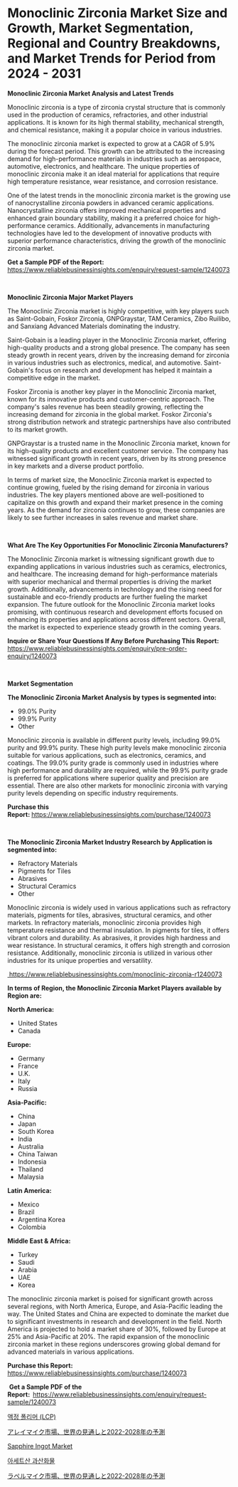 <p><h1>Monoclinic Zirconia Market Size and Growth, Market Segmentation, Regional and Country Breakdowns, and Market Trends for Period from 2024 -  2031</h1></p><p><strong>Monoclinic Zirconia Market Analysis and Latest Trends</strong></p>
<p><p>Monoclinic zirconia is a type of zirconia crystal structure that is commonly used in the production of ceramics, refractories, and other industrial applications. It is known for its high thermal stability, mechanical strength, and chemical resistance, making it a popular choice in various industries.</p><p>The monoclinic zirconia market is expected to grow at a CAGR of 5.9% during the forecast period. This growth can be attributed to the increasing demand for high-performance materials in industries such as aerospace, automotive, electronics, and healthcare. The unique properties of monoclinic zirconia make it an ideal material for applications that require high temperature resistance, wear resistance, and corrosion resistance.</p><p>One of the latest trends in the monoclinic zirconia market is the growing use of nanocrystalline zirconia powders in advanced ceramic applications. Nanocrystalline zirconia offers improved mechanical properties and enhanced grain boundary stability, making it a preferred choice for high-performance ceramics. Additionally, advancements in manufacturing technologies have led to the development of innovative products with superior performance characteristics, driving the growth of the monoclinic zirconia market.</p></p>
<p><strong>Get a Sample PDF of the Report:&nbsp;</strong> <a href="https://www.reliablebusinessinsights.com/enquiry/request-sample/1240073">https://www.reliablebusinessinsights.com/enquiry/request-sample/1240073</a></p>
<p>&nbsp;</p>
<p><strong>Monoclinic Zirconia Major Market Players</strong></p>
<p><p>The Monoclinic Zirconia market is highly competitive, with key players such as Saint-Gobain, Foskor Zirconia, GNPGraystar, TAM Ceramics, Zibo Ruilibo, and Sanxiang Advanced Materials dominating the industry. </p><p>Saint-Gobain is a leading player in the Monoclinic Zirconia market, offering high-quality products and a strong global presence. The company has seen steady growth in recent years, driven by the increasing demand for zirconia in various industries such as electronics, medical, and automotive. Saint-Gobain's focus on research and development has helped it maintain a competitive edge in the market.</p><p>Foskor Zirconia is another key player in the Monoclinic Zirconia market, known for its innovative products and customer-centric approach. The company's sales revenue has been steadily growing, reflecting the increasing demand for zirconia in the global market. Foskor Zirconia's strong distribution network and strategic partnerships have also contributed to its market growth.</p><p>GNPGraystar is a trusted name in the Monoclinic Zirconia market, known for its high-quality products and excellent customer service. The company has witnessed significant growth in recent years, driven by its strong presence in key markets and a diverse product portfolio.</p><p>In terms of market size, the Monoclinic Zirconia market is expected to continue growing, fueled by the rising demand for zirconia in various industries. The key players mentioned above are well-positioned to capitalize on this growth and expand their market presence in the coming years. As the demand for zirconia continues to grow, these companies are likely to see further increases in sales revenue and market share.</p></p>
<p>&nbsp;</p>
<p><strong>What Are The Key Opportunities For Monoclinic Zirconia Manufacturers?</strong></p>
<p><p>The Monoclinic Zirconia market is witnessing significant growth due to expanding applications in various industries such as ceramics, electronics, and healthcare. The increasing demand for high-performance materials with superior mechanical and thermal properties is driving the market growth. Additionally, advancements in technology and the rising need for sustainable and eco-friendly products are further fueling the market expansion. The future outlook for the Monoclinic Zirconia market looks promising, with continuous research and development efforts focused on enhancing its properties and applications across different sectors. Overall, the market is expected to experience steady growth in the coming years.</p></p>
<p><strong>Inquire or Share Your Questions If Any Before Purchasing This Report:</strong> <a href="https://www.reliablebusinessinsights.com/enquiry/pre-order-enquiry/1240073">https://www.reliablebusinessinsights.com/enquiry/pre-order-enquiry/1240073</a></p>
<p>&nbsp;</p>
<p><strong>Market Segmentation</strong></p>
<p><strong>The Monoclinic Zirconia Market Analysis by types is segmented into:</strong></p>
<p><ul><li>99.0% Purity</li><li>99.9% Purity</li><li>Other</li></ul></p>
<p><p>Monoclinic zirconia is available in different purity levels, including 99.0% purity and 99.9% purity. These high purity levels make monoclinic zirconia suitable for various applications, such as electronics, ceramics, and coatings. The 99.0% purity grade is commonly used in industries where high performance and durability are required, while the 99.9% purity grade is preferred for applications where superior quality and precision are essential. There are also other markets for monoclinic zirconia with varying purity levels depending on specific industry requirements.</p></p>
<p><strong>Purchase this Report:&nbsp;</strong><a href="https://www.reliablebusinessinsights.com/purchase/1240073">https://www.reliablebusinessinsights.com/purchase/1240073</a></p>
<p>&nbsp;</p>
<p><strong>The Monoclinic Zirconia Market Industry Research by Application is segmented into:</strong></p>
<p><ul><li>Refractory Materials</li><li>Pigments for Tiles</li><li>Abrasives</li><li>Structural Ceramics</li><li>Other</li></ul></p>
<p><p>Monoclinic zirconia is widely used in various applications such as refractory materials, pigments for tiles, abrasives, structural ceramics, and other markets. In refractory materials, monoclinic zirconia provides high temperature resistance and thermal insulation. In pigments for tiles, it offers vibrant colors and durability. As abrasives, it provides high hardness and wear resistance. In structural ceramics, it offers high strength and corrosion resistance. Additionally, monoclinic zirconia is utilized in various other industries for its unique properties and versatility.</p></p>
<p><a href="https://www.reliablebusinessinsights.com/monoclinic-zirconia-r1240073">&nbsp;https://www.reliablebusinessinsights.com/monoclinic-zirconia-r1240073</a></p>
<p><strong>In terms of Region, the Monoclinic Zirconia Market Players available by Region are:</strong></p>
<p>
    <p> <strong> North America: </strong>
        <ul>
            <li>United States</li>
            <li>Canada</li>
        </ul>
        </p> 
    <p> <strong> Europe: </strong>
        <ul>
            <li>Germany</li>
            <li>France</li>
            <li>U.K.</li>
            <li>Italy</li>
            <li>Russia</li>
        </ul>
        </p> 
    <p> <strong> Asia-Pacific: </strong>
        <ul>
            <li>China</li>
            <li>Japan</li>
            <li>South Korea</li>
            <li>India</li>
            <li>Australia</li>
            <li>China Taiwan</li>
            <li>Indonesia</li>
            <li>Thailand</li>
            <li>Malaysia</li>
        </ul>
        </p> 
    <p> <strong> Latin America: </strong>
        <ul>
            <li>Mexico</li>
            <li>Brazil</li>
            <li>Argentina Korea</li>
            <li>Colombia</li>
        </ul>
        </p> 
    <p> <strong> Middle East & Africa: </strong>
        <ul>
            <li>Turkey</li>
            <li>Saudi</li>
            <li>Arabia</li>
            <li>UAE</li>
            <li>Korea</li>
        </ul>
    </p>
    </p>
<p><p>The monoclinic zirconia market is poised for significant growth across several regions, with North America, Europe, and Asia-Pacific leading the way. The United States and China are expected to dominate the market due to significant investments in research and development in the field. North America is projected to hold a market share of 30%, followed by Europe at 25% and Asia-Pacific at 20%. The rapid expansion of the monoclinic zirconia market in these regions underscores growing global demand for advanced materials in various applications.</p></p>
<p><strong>Purchase this Report: </strong><a href="https://www.reliablebusinessinsights.com/purchase/1240073">https://www.reliablebusinessinsights.com/purchase/1240073</a></p>
<p>&nbsp;<strong>Get a Sample PDF of the Report:&nbsp;&nbsp;</strong><a href="https://www.reliablebusinessinsights.com/enquiry/request-sample/1240073">https://www.reliablebusinessinsights.com/enquiry/request-sample/1240073</a></p>
<p><strong></strong></p>
<p><p><a href="https://medium.com/@mayekuhic00/%EC%95%A1%EC%A0%95-%ED%8F%B4%EB%A6%AC%EB%A8%B8-lcps-%EC%82%B0%EC%97%85-%EB%B6%84%EC%84%9D-%EB%B3%B4%EA%B3%A0%EC%84%9C-%EC%9D%91%EC%9A%A9-%EC%A7%80%EC%97%AD-%EA%B2%BD%EC%9F%81-%EC%A0%84%EB%9E%B5%EB%B3%84-%EC%8B%9C%EC%9E%A5-%EA%B7%9C%EB%AA%A8-%EC%A0%90%EC%9C%A0%EC%9C%A8-%ED%8A%B8%EB%A0%8C%EB%93%9C-2024-2031-b609b6acca12">액정 폴리머 (LCP)</a></p><p><a href="https://medium.com/@barrymundy88/%E3%82%A2%E3%83%AC%E3%82%A4%E3%83%9E%E3%82%A4%E3%82%AF%E3%83%AD%E3%83%95%E3%82%A9%E3%83%B3%E5%B8%82%E5%A0%B4%E3%81%B8%E3%81%AE%E6%B7%B1%E3%81%84%E6%8E%98%E3%82%8A%E4%B8%8B%E3%81%92-%E3%82%B0%E3%83%AD%E3%83%BC%E3%83%90%E3%83%AB%E3%81%AA%E8%A6%8B%E9%80%9A%E3%81%97%E3%81%A82022%E5%B9%B4%E3%81%8B%E3%82%892028%E5%B9%B4%E3%81%BE%E3%81%A7%E3%81%AE%E5%B8%82%E5%A0%B4%E4%BA%88%E6%B8%AC-%E3%81%9D%E3%81%AE%E3%83%88%E3%83%AC%E3%83%B3%E3%83%89-%E5%B8%82%E5%A0%B4%E3%82%BB%E3%82%B0%E3%83%A1%E3%83%B3%E3%83%86%E3%83%BC%E3%82%B7%E3%83%A7%E3%83%B3-%E7%AB%B6%E4%BA%89%E5%88%86%E6%9E%90-754ce63b524e">アレイマイク市場、世界の見通しと2022-2028年の予測</a></p><p><a href="https://github.com/marthawweekle/Market-Research-Report-List-1/blob/main/sapphire-ingot-market.md">Sapphire Ingot Market</a></p><p><a href="https://medium.com/@mayekuhic00/%EC%95%84%EC%84%B8%ED%8B%B1-%EC%82%B0-%EA%B3%BC%EC%82%B0%ED%99%94%EB%AC%BC-%EC%8B%9C%EC%9E%A5-%EA%B7%9C%EB%AA%A8%EB%8A%94-%EC%97%B0%ED%8F%89%EA%B7%A0-%EC%84%B1%EC%9E%A5%EB%A5%A0-%EB%A1%9C-%EC%84%B1%EC%9E%A5%ED%95%98%EA%B3%A0-%EC%9E%88%EC%9C%BC%EB%A9%B0-%EC%9D%B4-%EB%B3%B4%EA%B3%A0%EC%84%9C%EB%8A%94-%EC%9C%A0%ED%98%95-%EC%9D%91%EC%9A%A9-%EC%84%B1%EC%9E%A5-%EB%B0%8F-2024%EB%85%84-2031%EB%85%84%EA%B9%8C%EC%A7%80%EC%9D%98-%EC%98%88%EC%B8%A1-%EB%B6%84%EC%84%9D%EC%9D%84-%EB%8B%A4%EB%A3%B9%EB%8B%88%EB%8B%A4-84cff7ab5570">아세트산 과산화물</a></p><p><a href="https://medium.com/@barrymundy88/%E3%83%A9%E3%83%9A%E3%83%AB%E3%83%9E%E3%82%A4%E3%82%AF%E3%81%AE%E5%B8%82%E5%A0%B4-%E3%82%B0%E3%83%AD%E3%83%BC%E3%83%90%E3%83%AB%E5%B1%95%E6%9C%9B%E3%81%8A%E3%82%88%E3%81%B32022%E5%B9%B4%E3%81%8B%E3%82%892028%E5%B9%B4%E3%81%BE%E3%81%A7%E3%81%AE%E4%BA%88%E6%B8%AC%E5%B8%82%E5%A0%B4%E6%88%90%E9%95%B7%E8%A6%8B%E9%80%9A%E3%81%97%E3%81%AF-2024%E5%B9%B4%E3%81%8B%E3%82%892031%E5%B9%B4%E3%81%BE%E3%81%A7%E3%81%AE%E5%B8%82%E5%A0%B4%E3%81%AE%E3%83%88%E3%83%AC%E3%83%B3%E3%83%89%E3%81%AE%E5%88%86%E6%9E%90%E3%82%92%E5%90%AB%E3%82%81-%E3%82%A2%E3%83%97%E3%83%AA%E3%82%B1%E3%83%BC%E3%82%B7%E3%83%A7%E3%83%B3-%E5%9C%B0%E5%9F%9F%E3%81%AE%E8%A6%8B%E9%80%9A%E3%81%97-%E3%81%8A%E3%82%88%E3%81%B3%E5%8F%8E%E7%9B%8A%E3%81%AB%E3%82%88%E3%82%8B-c093b09ebf66">ラペルマイク市場、世界の見通しと2022-2028年の予測</a></p></p>